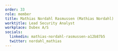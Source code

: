 ```yaml
---
order: 33
role: member
title: Mathias Nordahl Rasmussen (Mathias Nordahl)
worktitle: Lead Security Analyst
workplace: Dubex A/S
socials:
  linkedin: mathias-nordahl-rasmussen-a12b87b5
  twitter: nordahl_mathias
---
```

